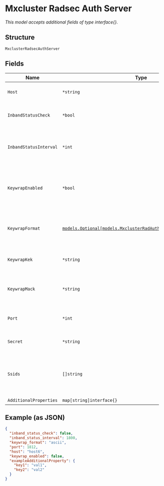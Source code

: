 
# Mxcluster Radsec Auth Server

*This model accepts additional fields of type interface{}.*

## Structure

`MxclusterRadsecAuthServer`

## Fields

| Name | Type | Tags | Description |
|  --- | --- | --- | --- |
| `Host` | `*string` | Optional | ip / hostname of RADIUS server |
| `InbandStatusCheck` | `*bool` | Optional | whether to enable inband status check<br>**Default**: `false` |
| `InbandStatusInterval` | `*int` | Optional | inband status interval, in seconds<br>**Default**: `1800`<br>**Constraints**: `>= 0` |
| `KeywrapEnabled` | `*bool` | Optional | if used for Mist APs, enable keywrap algorithm. Default is false |
| `KeywrapFormat` | [`models.Optional[models.MxclusterRadAuthServerKeywrapFormatEnum]`](../../doc/models/mxcluster-rad-auth-server-keywrap-format-enum.md) | Optional | if used for Mist APs. enum: `ascii`, `hex`<br>**Default**: `"ascii"` |
| `KeywrapKek` | `*string` | Optional | if used for Mist APs, encryption key |
| `KeywrapMack` | `*string` | Optional | if used for Mist APs, Message Authentication Code Key |
| `Port` | `*int` | Optional | Auth port of RADIUS server<br>**Default**: `1812` |
| `Secret` | `*string` | Optional | secret of RADIUS server |
| `Ssids` | `[]string` | Optional | list of ssids that will use this server if match_ssid is true and match is found |
| `AdditionalProperties` | `map[string]interface{}` | Optional | - |

## Example (as JSON)

```json
{
  "inband_status_check": false,
  "inband_status_interval": 1800,
  "keywrap_format": "ascii",
  "port": 1812,
  "host": "host6",
  "keywrap_enabled": false,
  "exampleAdditionalProperty": {
    "key1": "val1",
    "key2": "val2"
  }
}
```

